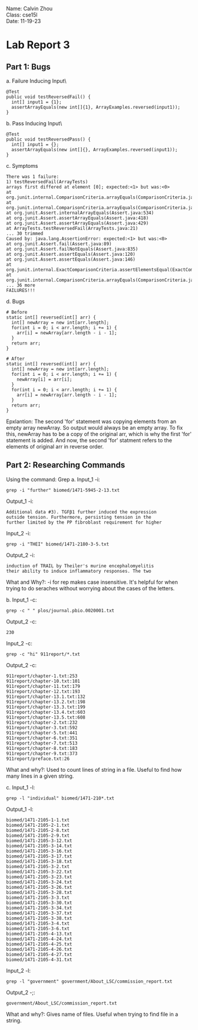 Name: Calvin Zhou\
Class: cse15l\
Date: 11-19-23

# Lab Report 3

## Part 1: Bugs
a. Failure Inducing Input\
```
@Test
public void testReversedFail() {
  int[] input1 = {1};
  assertArrayEquals(new int[]{1}, ArrayExamples.reversed(input1));
}
```
b. Pass Inducing Input\
```
@Test
public void testReversedPass() {
  int[] input1 = {};
  assertArrayEquals(new int[]{}, ArrayExamples.reversed(input1));
}
```
c. Symptoms
```
There was 1 failure:
1) testReversedFail(ArrayTests)
arrays first differed at element [0]; expected:<1> but was:<0>
at org.junit.internal.ComparisonCriteria.arrayEquals(ComparisonCriteria.java:78)
at org.junit.internal.ComparisonCriteria.arrayEquals(ComparisonCriteria.java:28)
at org.junit.Assert.internalArrayEquals(Assert.java:534)
at org.junit.Assert.assertArrayEquals(Assert.java:418)
at org.junit.Assert.assertArrayEquals(Assert.java:429)
at ArrayTests.testReversedFail(ArrayTests.java:21)
... 30 trimmed
Caused by: java.lang.AssertionError: expected:<1> but was:<0>
at org.junit.Assert.fail(Assert.java:89)
at org.junit.Assert.failNotEquals(Assert.java:835)
at org.junit.Assert.assertEquals(Assert.java:120)
at org.junit.Assert.assertEquals(Assert.java:146)
at org.junit.internal.ExactComparisonCriteria.assertElementsEqual(ExactComparisonCriteria.
at org.junit.internal.ComparisonCriteria.arrayEquals(ComparisonCriteria.java:76)
... 36 more
FAILURES!!!
```
d. Bugs
```
# Before
static int[] reversed(int[] arr) {
  int[] newArray = new int[arr.length];
  for(int i = 0; i < arr.length; i += 1) {
    arr[i] = newArray[arr.length - i - 1];
  }
  return arr;
}
```
```
# After
static int[] reversed(int[] arr) {
  int[] newArray = new int[arr.length];
  for(int i = 0; i < arr.length; i += 1) {
    newArray[i] = arr[i];
  }
  for(int i = 0; i < arr.length; i += 1) {
    arr[i] = newArray[arr.length - i - 1];
  }
  return arr;
}
```
Epxlantion: The second 'for' statement was copying elements from an empty array newArray. So output would always be an empty array.
To fix this, newArray has to be a copy of the original arr, which is why the first 'for' statement is added. 
And now, the second 'for' statment refers to the elements of original arr in reverse order.

## Part 2: Researching Commands
Using the command: Grep
a. Input_1 -i:
```
grep -i "further" biomed/1471-5945-2-13.txt
```
Output_1 -i:
```
Additional data #3). TGFβ1 further induced the expression
outside tension. Furthermore, persisting tension in the
further limited by the PP fibroblast requirement for higher
```
Input_2 -i:
```
grep -i "THEI" biomed/1471-2180-3-5.txt
```
Output_2 -i:
```
induction of TRAIL by Theiler's murine encephalomyelitis
their ability to induce inflammatory responses. The two
```
What and Why?: -i for rep makes case insensitive. It's helpful for when trying to do seraches without worrying about the cases of the letters.

b. Input_1 -c:
```
grep -c " " plos/journal.pbio.0020001.txt
```
Output_2 -c:
```
230
```
Input_2 -c:
```
grep -c "hi" 911report/*.txt
```
Output_2 -c:
```
911report/chapter-1.txt:253
911report/chapter-10.txt:101
911report/chapter-11.txt:179
911report/chapter-12.txt:193
911report/chapter-13.1.txt:132
911report/chapter-13.2.txt:198
911report/chapter-13.3.txt:199
911report/chapter-13.4.txt:603
911report/chapter-13.5.txt:608
911report/chapter-2.txt:232
911report/chapter-3.txt:592
911report/chapter-5.txt:441
911report/chapter-6.txt:351
911report/chapter-7.txt:513
911report/chapter-8.txt:183
911report/chapter-9.txt:373
911report/preface.txt:26
```
What and why?: Used to count lines of string in a file. Useful to find how many lines in a given string.

c. Input_1 -l:
```
grep -l "individual" biomed/1471-210*.txt
```
Output_1 -l:
```
biomed/1471-2105-1-1.txt
biomed/1471-2105-2-1.txt
biomed/1471-2105-2-8.txt
biomed/1471-2105-2-9.txt
biomed/1471-2105-3-12.txt
biomed/1471-2105-3-14.txt
biomed/1471-2105-3-16.txt
biomed/1471-2105-3-17.txt
biomed/1471-2105-3-18.txt
biomed/1471-2105-3-2.txt
biomed/1471-2105-3-22.txt
biomed/1471-2105-3-23.txt
biomed/1471-2105-3-24.txt
biomed/1471-2105-3-26.txt
biomed/1471-2105-3-28.txt
biomed/1471-2105-3-3.txt
biomed/1471-2105-3-30.txt
biomed/1471-2105-3-34.txt
biomed/1471-2105-3-37.txt
biomed/1471-2105-3-38.txt
biomed/1471-2105-3-4.txt
biomed/1471-2105-3-6.txt
biomed/1471-2105-4-13.txt
biomed/1471-2105-4-24.txt
biomed/1471-2105-4-25.txt
biomed/1471-2105-4-26.txt
biomed/1471-2105-4-27.txt
biomed/1471-2105-4-31.txt
```
Input_2 -l:
```
grep -l "government" government/About_LSC/commission_report.txt
```
Output_2 -;:
```
government/About_LSC/commission_report.txt
```
What and why?: Gives name of files. Useful when trying to find file in a string.
